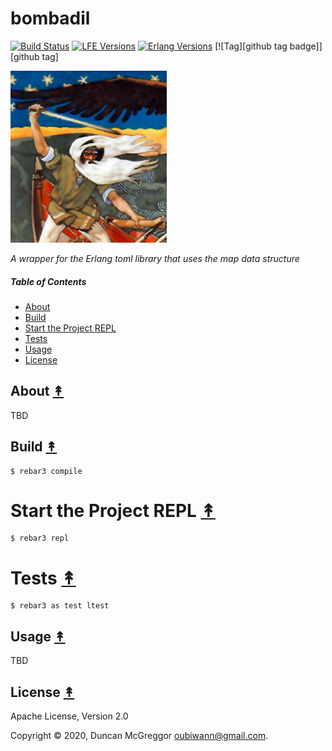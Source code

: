 # bombadil

[![Build Status][gh-actions-badge]][gh-actions]
[![LFE Versions][lfe badge]][lfe]
[![Erlang Versions][erlang badge]][versions]
[![Tag][github tag badge]][github tag]

[![Project Logo][logo]][logo-large]

*A wrapper for the Erlang toml library that uses the map data structure*

##### Table of Contents

* [About](#about-)
* [Build](#build-)
* [Start the Project REPL](#start-the-repl-)
* [Tests](#tests-)
* [Usage](#usage-)
* [License](#license-)

## About [&#x219F;](#table-of-contents)

TBD

## Build [&#x219F;](#table-of-contents)

```shell
$ rebar3 compile
```

# Start the Project REPL [&#x219F;](#table-of-contents)

```shell
$ rebar3 repl
```

# Tests [&#x219F;](#table-of-contents)

```shell
$ rebar3 as test ltest
```

## Usage [&#x219F;](#table-of-contents)

TBD

## License [&#x219F;](#table-of-contents)

Apache License, Version 2.0

Copyright © 2020, Duncan McGreggor <oubiwann@gmail.com>.

<!-- Named page links below: /-->

[logo]: priv/images/logo.png
[logo-large]: https://en.wikipedia.org/wiki/File:Gallen-Kallela_The_defence_of_the_Sampo.jpg
[github]: https://github.com/lfex/bombadil
[gitlab]: https://gitlab.com/lfex/bombadil
[gh-actions-badge]: https://github.com/lfex/bombadil/workflows/Go/badge.svg
[gh-actions]: https://github.com/lfex/bombadil/actions
[lfe]: https://github.com/rvirding/lfe
[lfe badge]: https://img.shields.io/badge/lfe-1.3.0-blue.svg
[erlang badge]: https://img.shields.io/badge/erlang-19%20to%2023-blue.svg
[versions]: https://github.com/lfex/bombadil/blob/master/.travis.yml
[github tags]: https://github.com/lfex/bombadil/tags
[github tags badge]: https://img.shields.io/github/tag/lfex/bombadil.svg
[github downloads]: https://img.shields.io/github/downloads/lfex/bombadil/total.svg
